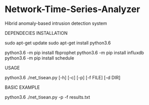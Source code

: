 # Network-Time-Series-Analyzer
Hibrid anomaly-based intrusion detection system


DEPENDECIES INSTALLATION

sudo apt-get update
sudo apt-get install python3.6

python3.6 -m pip install fbprophet
python3.6 -m pip install influxdb
python3.6 -m pip install schedule


USAGE

python3.6 ./net_tisean.py [-h] [-c] [-p] [-f FILE] [-d DIR]


BASIC EXAMPLE

python3.6 ./net_tisean.py -p -f results.txt 

